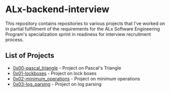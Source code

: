 # ALx-backend-interview

This repository contains repositories to various projects that I've worked on in partial fulfillment of the requirements for the ALx Software Engineering Program's specialization sprint in readiness for interview recruitment process.

## List of Projects
- [0x00-pascal_triangle](./0x00-pascal_triangle) - Project on Pascal's Triangle
- [0x01-lockboxes](./0x01-lockboxes) - Project on lock boxes
- [0x02-minimum_operations](./0x02-minimum_operations) - Project on minimum operations
- [0x03-log_parsing](./0x03-log_parsing) - Project on log parsing
